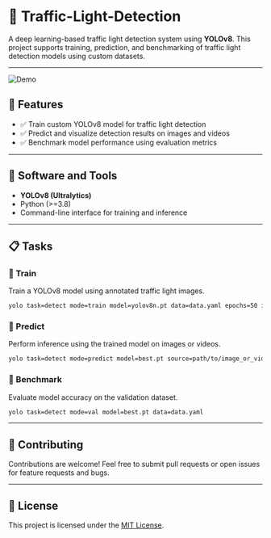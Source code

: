 # 🚦 Traffic-Light-Detection

A deep learning-based traffic light detection system using **YOLOv8**. This project supports training, prediction, and benchmarking of traffic light detection models using custom datasets.

---

![Demo](traffsign.gif)

## 📌 Features

- ✅ Train custom YOLOv8 model for traffic light detection  
- ✅ Predict and visualize detection results on images and videos  
- ✅ Benchmark model performance using evaluation metrics  

---

## 🧰 Software and Tools

- **YOLOv8 (Ultralytics)**
- Python (>=3.8)
- Command-line interface for training and inference

---

## 📋 Tasks

### 🔹 Train

Train a YOLOv8 model using annotated traffic light images.

```bash
yolo task=detect mode=train model=yolov8n.pt data=data.yaml epochs=50 imgsz=640
```

### 🔹 Predict

Perform inference using the trained model on images or videos.

```bash
yolo task=detect mode=predict model=best.pt source=path/to/image_or_video
```

### 🔹 Benchmark

Evaluate model accuracy on the validation dataset.

```bash
yolo task=detect mode=val model=best.pt data=data.yaml
```

---

## 🤝 Contributing

Contributions are welcome! Feel free to submit pull requests or open issues for feature requests and bugs.

---

## 📜 License

This project is licensed under the [MIT License](LICENSE).